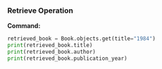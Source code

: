 ### Retrieve Operation

**Command:**
```python
retrieved_book = Book.objects.get(title="1984")
print(retrieved_book.title)
print(retrieved_book.author)
print(retrieved_book.publication_year)
